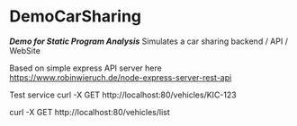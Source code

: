 # DemoCarSharing
***Demo for Static Program Analysis*** Simulates a car sharing backend / API / WebSite

Based on simple express API server here https://www.robinwieruch.de/node-express-server-rest-api


Test service
curl -X GET http://localhost:80/vehicles/KIC-123

curl -X GET http://localhost:80/vehicles/list

